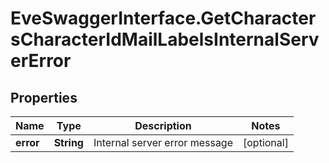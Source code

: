 # EveSwaggerInterface.GetCharactersCharacterIdMailLabelsInternalServerError

## Properties
Name | Type | Description | Notes
------------ | ------------- | ------------- | -------------
**error** | **String** | Internal server error message | [optional] 


